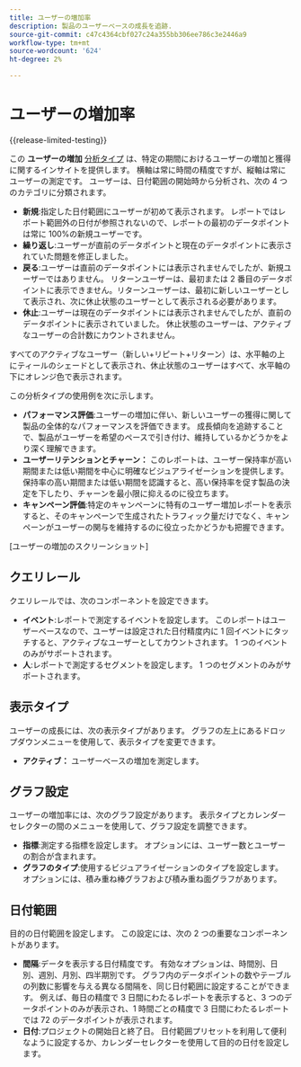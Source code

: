 ```yaml
---
title: ユーザーの増加率
description: 製品のユーザーベースの成長を追跡.
source-git-commit: c47c4364cbf027c24a355bb306ee786c3e2446a9
workflow-type: tm+mt
source-wordcount: '624'
ht-degree: 2%

---
```


# ユーザーの増加率

{{release-limited-testing}}

この **ユーザーの増加** [分析タイプ](overview.md) は、特定の期間におけるユーザーの増加と獲得に関するインサイトを提供します。 横軸は常に時間の精度ですが、縦軸は常にユーザーの測定です。 ユーザーは、日付範囲の開始時から分析され、次の 4 つのカテゴリに分類されます。

* **新規**:指定した日付範囲にユーザーが初めて表示されます。 レポートではレポート範囲外の日付が参照されないので、レポートの最初のデータポイントは常に 100%の新規ユーザーです。
* **繰り返し**:ユーザーが直前のデータポイントと現在のデータポイントに表示されていた問題を修正しました。
* **戻る**:ユーザーは直前のデータポイントには表示されませんでしたが、新規ユーザーではありません。 リターンユーザーは、最初または 2 番目のデータポイントに表示できません。リターンユーザーは、最初に新しいユーザーとして表示され、次に休止状態のユーザーとして表示される必要があります。
* **休止**:ユーザーは現在のデータポイントには表示されませんでしたが、直前のデータポイントに表示されていました。 休止状態のユーザーは、アクティブなユーザーの合計数にカウントされません。

すべてのアクティブなユーザー（新しい+リピート+リターン）は、水平軸の上にティールのシェードとして表示され、休止状態のユーザーはすべて、水平軸の下にオレンジ色で表示されます。

この分析タイプの使用例を次に示します。

* **パフォーマンス評価**:ユーザーの増加に伴い、新しいユーザーの獲得に関して製品の全体的なパフォーマンスを評価できます。 成長傾向を追跡することで、製品がユーザーを希望のペースで引き付け、維持しているかどうかをより深く理解できます。
* **ユーザーリテンションとチャーン：** このレポートは、ユーザー保持率が高い期間または低い期間を中心に明確なビジュアライゼーションを提供します。 保持率の高い期間または低い期間を認識すると、高い保持率を促す製品の決定を下したり、チャーンを最小限に抑えるのに役立ちます。
* **キャンペーン評価**:特定のキャンペーンに特有のユーザー増加レポートを表示すると、そのキャンペーンで生成されたトラフィック量だけでなく、キャンペーンがユーザーの関与を維持するのに役立ったかどうかも把握できます。

[ユーザーの増加のスクリーンショット]

## クエリレール

クエリレールでは、次のコンポーネントを設定できます。

* **イベント**:レポートで測定するイベントを設定します。 このレポートはユーザーベースなので、ユーザーは設定された日付精度内に 1 回イベントにタッチすると、アクティブなユーザーとしてカウントされます。 1 つのイベントのみがサポートされます。
* **人**:レポートで測定するセグメントを設定します。 1 つのセグメントのみがサポートされます。

## 表示タイプ

ユーザーの成長には、次の表示タイプがあります。 グラフの左上にあるドロップダウンメニューを使用して、表示タイプを変更できます。

* **アクティブ：** ユーザーベースの増加を測定します。

## グラフ設定

ユーザーの増加率には、次のグラフ設定があります。 表示タイプとカレンダーセレクターの間のメニューを使用して、グラフ設定を調整できます。

* **指標**:測定する指標を設定します。 オプションには、ユーザー数とユーザーの割合が含まれます。
* **グラフのタイプ**:使用するビジュアライゼーションのタイプを設定します。 オプションには、積み重ね棒グラフおよび積み重ね面グラフがあります。

## 日付範囲

目的の日付範囲を設定します。 この設定には、次の 2 つの重要なコンポーネントがあります。

* **間隔**:データを表示する日付精度です。 有効なオプションは、時間別、日別、週別、月別、四半期別です。 グラフ内のデータポイントの数やテーブルの列数に影響を与える異なる間隔を、同じ日付範囲に設定することができます。 例えば、毎日の精度で 3 日間にわたるレポートを表示すると、3 つのデータポイントのみが表示され、1 時間ごとの精度で 3 日間にわたるレポートでは 72 のデータポイントが表示されます。
* **日付**:プロジェクトの開始日と終了日。 日付範囲プリセットを利用して便利なように設定するか、カレンダーセレクターを使用して目的の日付を設定します。
